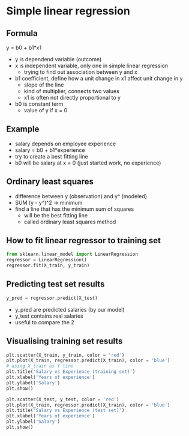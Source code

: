 # Simple linear regression

## Formula
y = b0 + b1*x1
- y is dependend variable (outcome)
- x is independent variable, only one in simple linear regression
  - trying to find out association between y and x
- b1 coefficient, define how a unit change in x1 affect unit change in y
  - slope of the line
  - kind of multiplier, connects two values
  - x1 is often not directly proportional to y
- b0 is constant term
  - value of y if x = 0

## Example
- salary depends on employee experience
- salary = b0 + b1*experience
- try to create a best fitting line
- b0 will be salary at x = 0 (just started work, no experience)

## Ordinary least squares
- difference between y (observation) and y^ (modeled)
- SUM (y - y^)^2 -> minimum
- find a line that has the minimum sum of squares
  - will be the best fitting line
  - called ordinary least squares method

## How to fit linear regressor to training set
```python
from sklearn.linear_model import LinearRegression
regressor = LinearRegression()
regressor.fit(X_train, y_train)
```
## Predicting test set results
```python
y_pred = regressor.predict(X_test)
```
- y_pred are predicted salaries (by our model)
- y_test contains real salaries
- useful to compare the 2

## Visualising training set results
```python
plt.scatter(X_train, y_train, color = 'red')
plt.plot(X_train, regressor.predict(X_train), color = 'blue') 
# using X_train as Y line
plt.title('Salary vs Experience (training set)')
plt.xlabel('Years of experience')
plt.ylabel('Salary')
plt.show()

plt.scatter(X_test, y_test, color = 'red')
plt.plot(X_train, regressor.predict(X_train), color = 'blue')
plt.title('Salary vs Experience (test set)')
plt.xlabel('Years of experience')
plt.ylabel('Salary')
plt.show()
```

